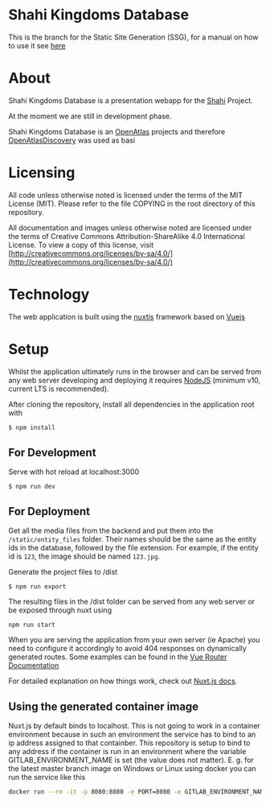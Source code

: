 # Shahi Kingdoms Database

This is the branch for the Static Site Generation (SSG), for a manual on how to use it see [here](SSG_Documentation.md)

# About

Shahi Kingdoms Database is a presentation webapp for the [Shahi](https://shahimaterialculture.univie.ac.at/) Project.


At the moment we are still in development phase.

Shahi Kingdoms Database is an [OpenAtlas](https://openatlas.eu) projects and therefore [OpenAtlasDiscovery](https://github.com/craws/OpenAtlasDiscovery) was used as basi

# Licensing

All code unless otherwise noted is licensed under the terms of the MIT License (MIT).
Please refer to the file COPYING in the root directory of this repository.

All documentation and images unless otherwise noted are licensed under the terms of Creative Commons
Attribution-ShareAlike 4.0 International License.
To view a copy of this license, visit
[http://creativecommons.org/licenses/by-sa/4.0/](http://creativecommons.org/licenses/by-sa/4.0/)

# Technology

The web application is built using the [nuxtjs](https://nuxtjs.org/) framework based
on [Vuejs](https://vuejs.org/)

# Setup

Whilst the application ultimately runs in the browser and can be served from any web server
developing and deploying it requires [NodeJS](https://nodejs.org/en/about/releases/)
(minimum v10, current LTS is recommended).

After cloning the repository, install all dependencies in the application root with
```bash
$ npm install
```


## For Development

Serve with hot reload at localhost:3000
```
$ npm run dev
```

## For Deployment

Get all the media files from the backend and put them into the `/static/entity_files` folder. Their names should be the same as the entity ids in the database, followed by the file extension. For example, if the entity id is `123`, the image should be named `123.jpg`.

Generate the project files to /dist
```
$ npm run export
```

The resulting files in the /dist folder can be served from any web server or be exposed through
nuxt using
```
npm run start
```
When you are serving the application from your own server (ie Apache) you need to configure it
accordingly to avoid 404 responses on dynamically generated routes. Some examples can be found
in the [Vue Router Documentation](https://router.vuejs.org/guide/essentials/history-mode.html#example-server-configurations)


For detailed explanation on how things work, check out [Nuxt.js docs](https://nuxtjs.org).

## Using the generated container image

Nuxt.js by default binds to localhost. This is not going to work in a container environment because in such an environment the service has to bind to an ip address assigned to that containber.
This repository is setup to bind to any address if the container is run in an environment where the variable GITLAB_ENVIRONMENT_NAME is set (the value does not matter).
E. g. for the latest master branch image on Windows or Linux using docker you can run the service like this

```bash
docker run --rm -it -p 8080:8080 -e PORT=8080 -e GITLAB_ENVIRONMENT_NAME=something registry.gitlab.com/acdh-oeaw/shahi/shahi-frontend/master
```
